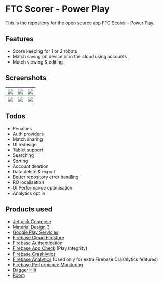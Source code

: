 # FTC Scorer - Power Play
This is the repository for the open source app [FTC Scorer - Power Play](https://play.google.com/store/apps/details?id=com.phoenix.powerplayscorer).

## Features

- Score keeping for 1 or 2 robots
- Match saving on device or in the cloud using accounts
- Match viewing & editing
## Screenshots

|![](https://raw.githubusercontent.com/ProNoob1029/Power-Play-Scorer/master/images/phone/frame/menu_light_blue.png)|![](https://raw.githubusercontent.com/ProNoob1029/Power-Play-Scorer/master/images/phone/frame/edit_1team_light_green.png)|![](https://raw.githubusercontent.com/ProNoob1029/Power-Play-Scorer/master/images/phone/frame/edit_2team_dark_blue.png)|
|-|-|-|
|![](https://raw.githubusercontent.com/ProNoob1029/Power-Play-Scorer/master/images/phone/frame/menu_dark_green.png)|![](https://raw.githubusercontent.com/ProNoob1029/Power-Play-Scorer/master/images/phone/frame/view_light_blue.png)|![](https://raw.githubusercontent.com/ProNoob1029/Power-Play-Scorer/master/images/phone/frame/edit_2team_dark_green.png)|
## Todos

- Penalties
- Auth providers
- Match sharing
- UI redesign
- Tablet support
- Searching
- Sorting
- Account deletion
- Data delete & export
- Better repository error handling
- RO localisation
- UI Performance optimisation
- Analytics opt in
## Products used

- [Jetpack Compose](https://developer.android.com/jetpack/compose)
- [Material Design 3](https://m3.material.io/)
- [Google Play Servicies](https://developers.google.com/android)
- [Firebase Cloud Firestore](https://firebase.google.com/docs/firestore)
- [Firebase Authentication](https://firebase.google.com/docs/auth)
- [Firebase App Check](https://firebase.google.com/docs/app-check) (Play Integrity)
- [Firebase Crashlytics](https://firebase.google.com/docs/crashlytics)
- [Firebase Analytics](https://firebase.google.com/docs/analytics) (Used only for extra Firebase Crashlytics features)
- [Firebase Performance Monitoring](https://firebase.google.com/docs/perf-mon)
- [Dagger Hilt](https://dagger.dev/hilt/)
- [Room](https://developer.android.com/training/data-storage/room)
